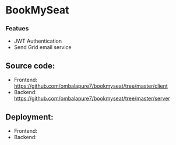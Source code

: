 # BookMySeat

### Featues
- JWT Authentication
- Send Grid email service

## Source code:
- Frontend: https://github.com/ombalapure7/bookmyseat/tree/master/client
- Backend: https://github.com/ombalapure7/bookmyseat/tree/master/server

## Deployment:
- Frontend:
- Backend:

